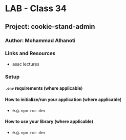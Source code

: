 # LAB - Class 34

## Project: cookie-stand-admin

### Author: Mohammad Alhanoti

### Links and Resources

- asac lectures

### Setup

#### `.env` requirements (where applicable)


#### How to initialize/run your application (where applicable)

- e.g. `npm run dev`

#### How to use your library (where applicable)

- e.g. `npm run dev`